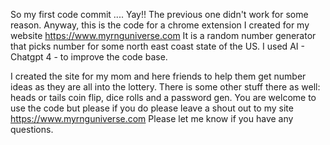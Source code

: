 So my first code commit .... Yay!!
The previous one didn't work for some reason.
Anyway, this is the code for a chrome extension I created for my website https://www.myrnguniverse.com
It is a random number generator that picks number for some north east coast state of the US.
I used AI - Chatgpt 4 - to improve the code base.

I created the site for my mom and here friends to help them get number ideas as they are all into the lottery.
There is some other stuff there as well: heads or tails coin flip, dice rolls and a password gen.
You are welcome to use the code but please if you do please leave a shout out to my site https://www.myrnguniverse.com
Please let me know if you have any questions.

